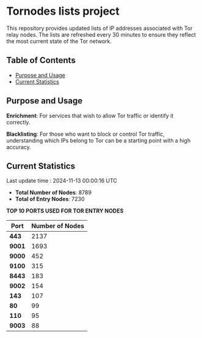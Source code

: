 # Tornodes lists project

This repository provides updated lists of IP addresses associated with Tor relay nodes. The lists are refreshed every 30 minutes to ensure they reflect the most current state of the Tor network.

## Table of Contents

- [Purpose and Usage](#purpose-and-usage)
- [Current Statistics](#current-statistics)


## Purpose and Usage

**Enrichment**: For services that wish to allow Tor traffic or identify it correctly.

**Blacklisting**: For those who want to block or control Tor traffic, understanding which IPs belong to Tor can be a starting point with a high accuracy.

## Current Statistics

Last update time : 2024-11-13 00:00:16 UTC

- **Total Number of Nodes**: 8789
- **Total of Entry Nodes**: 7230

**TOP 10 PORTS USED FOR TOR ENTRY NODES**

| **Port** | **Number of Nodes** |
|------|-----------------|
| **443**   | 2137  |
| **9001**   | 1693  |
| **9000**   | 452  |
| **9100**   | 315  |
| **8443**   | 183  |
| **9002**   | 154  |
| **143**   | 107  |
| **80**   | 99  |
| **110**   | 95  |
| **9003**   | 88  |

